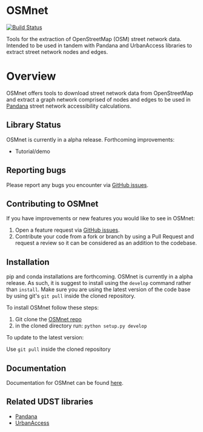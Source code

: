 # OSMnet
[![Build Status](https://travis-ci.org/UDST/osmnet.svg?branch=master)](https://travis-ci.org/UDST/osmnet)

Tools for the extraction of OpenStreetMap (OSM) street network data. Intended to be used in tandem with Pandana and UrbanAccess libraries to extract street network nodes and edges.

# Overview
OSMnet offers tools to download street network data from OpenStreetMap and extract a graph network comprised of nodes and edges to be used in [Pandana](https://github.com/UDST/pandana) street network accessibility calculations. 

## Library Status
OSMnet is currently in a alpha release. Forthcoming improvements:
- Tutorial/demo

## Reporting bugs
Please report any bugs you encounter via [GitHub issues](https://github.com/UDST/osmnet/issues).

## Contributing to OSMnet
If you have improvements or new features you would like to see in OSMnet:
1. Open a feature request via [GitHub issues](https://github.com/UDST/osmnet/issues).
2. Contribute your code from a fork or branch by using a Pull Request and request a review so it can be considered as an addition to the codebase.

## Installation
pip and conda installations are forthcoming. OSMnet is currently in a alpha release. As such, it is suggest to install using the ``develop`` command rather than ``install``. Make sure you are using the latest version of the code base by using git's ``git pull`` inside the cloned repository.

To install OSMnet follow these steps:

1. Git clone the [OSMnet repo](https://github.com/udst/osmnet)
2. in the cloned directory run: ``python setup.py develop``

To update to the latest version:

Use ``git pull`` inside the cloned repository

## Documentation

Documentation for OSMnet can be found [here](https://udst.github.io/osmnet/index.html).

## Related UDST libraries
- [Pandana](https://github.com/UDST/pandana)
- [UrbanAccess](https://github.com/UDST/urbanaccess)
